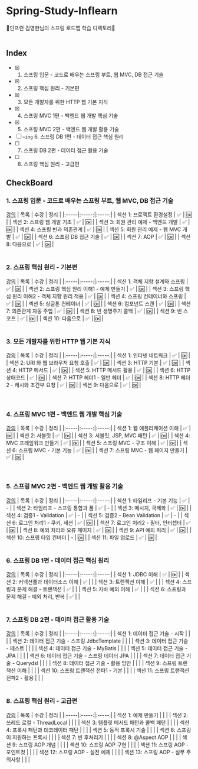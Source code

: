 # Spring-Study-Inflearn

🍃인프런 김영한님의 스프링 로드맵 학습 디렉토리🍃
</br>
</br>

## Index

- [x] 1. 스프링 입문 - 코드로 배우는 스프링 부트, 웹 MVC, DB 접근 기술
- [x] 2. 스프링 핵심 원리 - 기본편
- [x] 3. 모든 개발자를 위한 HTTP 웹 기본 지식
- [x] 4. 스프링 MVC 1편 - 백엔드 웹 개발 핵심 기술
- [x] 5. 스프링 MVC 2편 - 백엔드 웹 개발 활용 기술
- [ ] `~ing` 6. 스프링 DB 1편 - 데이터 접근 핵심 원리
- [ ] 7. 스프링 DB 2편 - 데이터 접근 활용 기술
- [ ] 8. 스프링 핵심 원리 - 고급편
     </br>

## CheckBoard

### 1. 스프링 입문 - 코드로 배우는 스프링 부트, 웹 MVC, DB 접근 기술

[강의](https://www.inflearn.com/course/%EC%8A%A4%ED%94%84%EB%A7%81-%EC%9E%85%EB%AC%B8-%EC%8A%A4%ED%94%84%EB%A7%81%EB%B6%80%ED%8A%B8/dashboard)
| 목록 | 수강 | 정리 |
|:-----|:-----:|:-----:|
| 섹션 1: 프로젝트 환경설정 | ✅ | 🆗 |
| 섹션 2: 스프링 웹 개발 기초 | ✅ | 🆗 |
| 섹션 3: 회원 관리 예제 - 백엔드 개발 | ✅ | 🆗 |
| 섹션 4: 스프링 빈과 의존관계 | ✅ | 🆗 |
| 섹션 5: 회원 관리 예제 - 웹 MVC 개발 | ✅ | 🆗 |
| 섹션 6: 스프링 DB 접근 기술 | ✅ | 🆗 |
| 섹션 7: AOP | ✅ | 🆗 |
| 섹션 8: 다음으로 | ✅ | 🆗 |
</br>
</br>

### 2. 스프링 핵심 원리 - 기본편

[강의](https://www.inflearn.com/course/%EC%8A%A4%ED%94%84%EB%A7%81-%ED%95%B5%EC%8B%AC-%EC%9B%90%EB%A6%AC-%EA%B8%B0%EB%B3%B8%ED%8E%B8)
| 목록 | 수강 | 정리 |
|:-----|:-----:|:-----:|
| 섹션 1: 객체 지향 설계와 스프링 | ✅ | 🆗 |
| 섹션 2: 스프링 핵심 원리 이해1 - 예제 만들기 | ✅ | 🆗 |
| 섹션 3: 스프링 핵심 원리 이해2 - 객체 지향 원리 적용 | ✅ | 🆗 |
| 섹션 4: 스프링 컨테이너와 스프링 | ✅ | 🆗 |
| 섹션 5: 싱글톤 컨테이너 | ✅ | 🆗 |
| 섹션 6: 컴포넌트 스캔 | ✅ | 🆗 |
| 섹션 7: 의존관계 자동 주입 | ✅ | 🆗 |
| 섹션 8: 빈 생명주기 콜백 | ✅ | 🆗 |
| 섹션 9: 빈 스코프 | ✅ | 🆗 |
| 섹션 10: 다음으로 | ✅ | 🆗 |
</br>
</br>

### 3. 모든 개발자를 위한 HTTP 웹 기본 지식

[강의](https://www.inflearn.com/course/http-%EC%9B%B9-%EB%84%A4%ED%8A%B8%EC%9B%8C%ED%81%AC)
| 목록 | 수강 | 정리 |
|:-----|:-----:|:-----:|
| 섹션 1: 인터넷 네트워크 | ✅ | 🆗 |
| 섹션 2: URI 와 웹 브라우저 요청 호출 | ✅ | 🆗 |
| 섹션 3: HTTP 기본 | ✅ | 🆗 |
| 섹션 4: HTTP 메서드 | ✅ | 🆗 |
| 섹션 5: HTTP 메서드 활용 | ✅ | 🆗 |
| 섹션 6: HTTP 상태코드 | ✅ | 🆗 |
| 섹션 7: HTTP 헤더1 - 일반 헤더 | ✅ | 🆗 |
| 섹션 8: HTTP 헤더2 - 캐시와 조건부 요청 | ✅ | 🆗 |
| 섹션 9: 다음으로 | ✅ | 🆗 |
</br>
</br>
</br>

### 4. 스프링 MVC 1편 - 백엔드 웹 개발 핵심 기술

[강의](https://www.inflearn.com/course/%EC%8A%A4%ED%94%84%EB%A7%81-mvc-1)
| 목록 | 수강 | 정리 |
|:-----|:-----:|:-----:|
| 섹션 1: 웹 애플리케이션 이해 | ✅ | 🆗 |
| 섹션 2: 서블릿 | ✅ | 🆗 |
| 섹션 3: 서블릿, JSP, MVC 패턴 | ✅ | 🆗 |
| 섹션 4: MVC 프레임워크 만들기 | ✅ | 🆗 |
| 섹션 5: 스프링 MVC - 구조 이해 | ✅ | 🆗 |
| 섹션 6: 스프링 MVC - 기본 기능 | ✅ | 🆗 |
| 섹션 7: 스프링 MVC - 웹 페이지 만들기 | ✅ | 🆗 |
</br>
</br>
</br>

### 5. 스프링 MVC 2편 - 백엔드 웹 개발 활용 기술

[강의](https://www.inflearn.com/course/%EC%8A%A4%ED%94%84%EB%A7%81-mvc-2#curriculum)
| 목록 | 수강 | 정리 |
|:-----|:-----:|:-----:|
| 섹션 1: 타임리프 - 기본 기능 | ✅ | - |
| 섹션 2: 타임리프 - 스프링 통합과 폼 | ✅ | - |
| 섹션 3: 메시지, 국제화 | ✅ | 🆗 |
| 섹션 4: 검증1 - Validation | ✅ | - |
| 섹션 5: 검증2 - Bean Validation | ✅ | - |
| 섹션 6: 로그인 처리1 - 쿠키, 세션 | ✅ | 🆗 |
| 섹션 7: 로그인 처리2 - 필터, 인터셉터 | ✅ | 🆗 |
| 섹션 8: 예외 처리와 오류 페이지 | ✅ | 🆗 |
| 섹션 9: API 예외 처리 | ✅ | 🆗 |
| 섹션 10: 스프링 타입 컨버터 | - | 🆗 |
| 섹션 11: 파일 업로드 | ✅ | 🆗 |
</br>
</br>

### 6. 스프링 DB 1편 - 데이터 접근 핵심 원리

[강의](https://www.inflearn.com/course/%EC%8A%A4%ED%94%84%EB%A7%81-db-1#curriculum)
| 목록 | 수강 | 정리 |
|:-----|:-----:|:-----:|
| 섹션 1: JDBC 이해 | ✅ | 🆗 |
| 섹션 2: 커넥션풀과 데이터소스 이해 | ✅ | |
| 섹션 3: 트랜잭션 이해 | ✅ | |
| 섹션 4: 스프링과 문제 해결 - 트랜잭션 | ✅ | |
| 섹션 5: 자바 예외 이해 | ✅ | |
| 섹션 6: 스프링과 문제 해결 - 예외 처리, 반복 | ✅ | |
</br>
</br>

### 7. 스프링 DB 2편 - 데이터 접근 활용 기술

[강의](https://www.inflearn.com/course/%EC%8A%A4%ED%94%84%EB%A7%81-db-2)
| 목록 | 수강 | 정리 |
|:-----|:-----:|:-----:|
| 섹션 1: 데이터 접근 기술 - 시작 | | |
| 섹션 2: 데이터 접근 기술 - 스프링 JdbcTemplate | | |
| 섹션 3: 데이터 접근 기술 - 테스트 | | |
| 섹션 4: 데이터 접근 기술 - MyBatis | | |
| 섹션 5: 데이터 접근 기술 - JPA | | |
| 섹션 6: 데이터 접근 기술 - 스프링 데이터 JPA | | |
| 섹션 7: 데이터 접근 기술 - Querydsl | | |
| 섹션 8: 데이터 접근 기술 - 활용 방안 | | |
| 섹션 9: 스프링 트랜잭션 이해 | | |
| 섹션 10: 스프링 트랜잭션 전파1 - 기본 | | |
| 섹션 11: 스프링 트랜잭션 전파2 - 활용 | | |
</br>
</br>

### 8. 스프링 핵심 원리 - 고급편

[강의](https://www.inflearn.com/course/%EC%8A%A4%ED%94%84%EB%A7%81-%ED%95%B5%EC%8B%AC-%EC%9B%90%EB%A6%AC-%EA%B3%A0%EA%B8%89%ED%8E%B8#curriculum)
| 목록 | 수강 | 정리 |
|:-----|:-----:|:-----:|
| 섹션 1: 예제 만들기 | | |
| 섹션 2: 쓰레드 로컬 - ThreadLocal | | |
| 섹션 3: 템플릿 메서드 패턴과 콜백 패턴 | | |
| 섹션 4: 프록시 패턴과 데코레이터 패턴 | | |
| 섹션 5: 동적 프록시 기술 | | |
| 섹션 6: 스프링이 지원하는 프록시 | | |
| 섹션 7: 빈 후처리기 | | |
| 섹션 8: @Aspect AOP | | |
| 섹션 9: 스프링 AOP 개념 | | |
| 섹션 10: 스프링 AOP 구현 | | |
| 섹션 11: 스프링 AOP - 포인트컷 | | |
| 섹션 12: 스프링 AOP - 실전 예제 | | |
| 섹션 13: 스프링 AOP - 실무 주의사항 | | |
